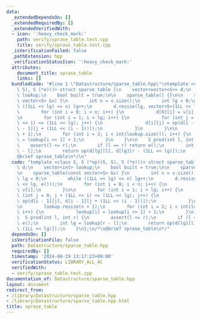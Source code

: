 ```yaml
---
data:
  _extendedDependsOn: []
  _extendedRequiredBy: []
  _extendedVerifiedWith:
  - icon: ':heavy_check_mark:'
    path: verify/sprase_table.test.cpp
    title: verify/sprase_table.test.cpp
  _isVerificationFailed: false
  _pathExtension: hpp
  _verificationStatusIcon: ':heavy_check_mark:'
  attributes:
    document_title: sprase_table
    links: []
  bundledCode: "#line 1 \"Datastructure/sparse_table.hpp\"\ntemplate <class S, S (*op)(S,\
    \ S), S (*e)()> struct sparse_table {\n    vector<vector<S>> d;\n    vector<int>\
    \ lookup;\n    bool built = true;\n\n    sparse_table() {}\n\n    sparse_table(const\
    \ vector<S> &v) {\n        int n = v.size();\n        int lg = 0;\n        while\
    \ ((1LL << lg) <= n) lg++;\n        d.resize(lg, vector<S>(1LL << lg, e()));\n\
    \        for (int i = 0; i < n; i++) {\n            d[0][i] = v[i];\n        }\n\
    \n        for (int i = 1; i < lg; i++) {\n            for (int j = 0; j + (1LL\
    \ << i) <= (1LL << lg); j++) {\n                d[i][j] = op(d[i - 1][j], d[i\
    \ - 1][j + (1LL << (i - 1))]);\n            }\n        }\n\n        lookup.resize(n\
    \ + 1);\n        for (int i = 2; i < int(lookup.size()); i++) {\n            lookup[i]\
    \ = lookup[i >> 1] + 1;\n        }\n    }\n\n    S prod(int l, int r) {\n    \
    \    assert(l <= r);\n        if (l == r) return e();\n        int lg = lookup[r\
    \ - l];\n        return op(d[lg][l], d[lg][r - (1LL << lg)]);\n    }\n};\n/*\n\
    @brief sprase_table\n*/\n"
  code: "template <class S, S (*op)(S, S), S (*e)()> struct sparse_table {\n    vector<vector<S>>\
    \ d;\n    vector<int> lookup;\n    bool built = true;\n\n    sparse_table() {}\n\
    \n    sparse_table(const vector<S> &v) {\n        int n = v.size();\n        int\
    \ lg = 0;\n        while ((1LL << lg) <= n) lg++;\n        d.resize(lg, vector<S>(1LL\
    \ << lg, e()));\n        for (int i = 0; i < n; i++) {\n            d[0][i] =\
    \ v[i];\n        }\n\n        for (int i = 1; i < lg; i++) {\n            for\
    \ (int j = 0; j + (1LL << i) <= (1LL << lg); j++) {\n                d[i][j] =\
    \ op(d[i - 1][j], d[i - 1][j + (1LL << (i - 1))]);\n            }\n        }\n\
    \n        lookup.resize(n + 1);\n        for (int i = 2; i < int(lookup.size());\
    \ i++) {\n            lookup[i] = lookup[i >> 1] + 1;\n        }\n    }\n\n  \
    \  S prod(int l, int r) {\n        assert(l <= r);\n        if (l == r) return\
    \ e();\n        int lg = lookup[r - l];\n        return op(d[lg][l], d[lg][r -\
    \ (1LL << lg)]);\n    }\n};\n/*\n@brief sprase_table\n*/"
  dependsOn: []
  isVerificationFile: false
  path: Datastructure/sparse_table.hpp
  requiredBy: []
  timestamp: '2024-08-19 13:17:23+09:00'
  verificationStatus: LIBRARY_ALL_AC
  verifiedWith:
  - verify/sprase_table.test.cpp
documentation_of: Datastructure/sparse_table.hpp
layout: document
redirect_from:
- /library/Datastructure/sparse_table.hpp
- /library/Datastructure/sparse_table.hpp.html
title: sprase_table
---
```

